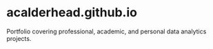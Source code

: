 # acalderhead.github.io
Portfolio covering professional, academic, and personal data analytics projects.
